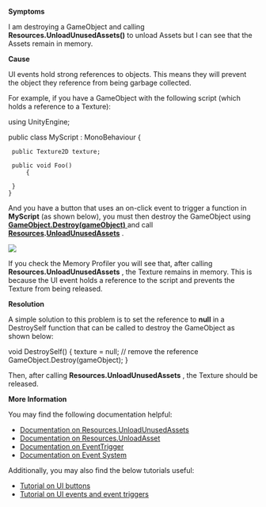 
        

**Symptoms** 

I am destroying a GameObject and calling **Resources.UnloadUnusedAssets()** to unload Assets but I can see that the Assets remain in memory.

**Cause** 

UI events hold strong references to objects. This means they will prevent the object they reference from being garbage collected.

For example, if you have a GameObject with the following script (which holds a reference to a Texture):

using UnityEngine;
    
public class MyScript : MonoBehaviour {
    
     public Texture2D texture;
    
     public void Foo()
         {
    
     }
    }

And you have a button that uses an on-click event to trigger a function in **MyScript** (as shown below), you must then destroy the GameObject using [**GameObject.Destroy(gameObject)** ](https://docs.unity3d.com/ScriptReference/Object.Destroy.html) and call **[Resources](https://docs.unity3d.com/ScriptReference/Resources.html).[UnloadUnusedAssets](https://docs.unity3d.com/ScriptReference/Resources.UnloadUnusedAssets.html)** .

![](/hc/en-us/article_attachments/115000721243/Screenshot.png)

If you check the Memory Profiler you will see that, after calling **Resources.UnloadUnusedAssets** , the Texture remains in memory. This is because the UI event holds a reference to the script and prevents the Texture from being released.

**Resolution** 

A simple solution to this problem is to set the reference to **null** in a DestroySelf function that can be called to destroy the GameObject as shown below:

   void DestroySelf()
       {
            texture = null;  // remove the reference
            GameObject.Destroy(gameObject);
       }

Then, after calling **Resources.UnloadUnusedAssets** , the Texture should be released.

**More Information** 

You may find the following documentation helpful:

*   [Documentation on Resources.UnloadUnusedAssets](https://docs.unity3d.com/ScriptReference/Resources.UnloadUnusedAssets.html)
*   [Documentation on Resources.UnloadAsset](https://docs.unity3d.com/ScriptReference/Resources.UnloadAsset.html)
*   [Documentation on EventTrigger](https://docs.unity3d.com/ScriptReference/EventSystems.EventTrigger.html)
*   [Documentation on Event System](https://docs.unity3d.com/Manual/EventSystem.html)

Additionally, you may also find the below tutorials useful:

*   [Tutorial on UI buttons](https://unity3d.com/learn/tutorials/topics/user-interface-ui/ui-button?playlist=17111)
*   [Tutorial on UI events and event triggers](https://unity3d.com/learn/tutorials/topics/user-interface-ui/ui-events-and-event-triggers)
      